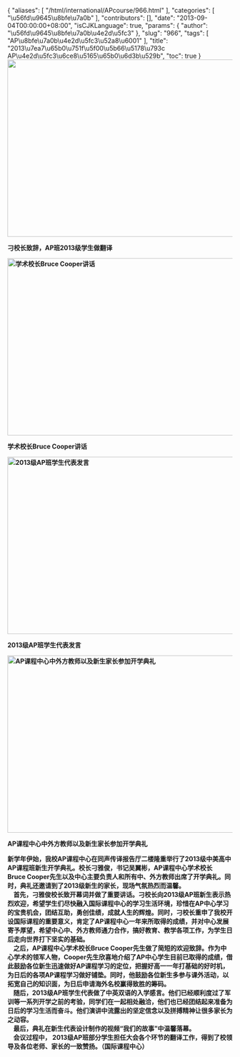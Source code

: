 {
    "aliases": [
        "/html/international/APcourse/966.html"
    ],
    "categories": [
        "\u56fd\u9645\u8bfe\u7a0b"
    ],
    "contributors": [],
    "date": "2013-09-04T00:00:00+08:00",
    "isCJKLanguage": true,
    "params": {
        "author": "\u56fd\u9645\u8bfe\u7a0b\u4e2d\u5fc3"
    },
    "slug": "966",
    "tags": [
        "AP\u8bfe\u7a0b\u4e2d\u5fc3\u52a8\u6001"
    ],
    "title": "2013\u7ea7\u65b0\u751f\u5f00\u5b66\u5178\u793c  AP\u4e2d\u5fc3\u6ce8\u5165\u65b0\u6d3b\u529b",
    "toc": true
}
**<img
    src="https://cdn.tfls.online/mirror/full/8799af5612a9b215a7fcbc04d2c0aaadbe855c28.jpg"
    style="display:block;margin-left:auto;margin-right:auto;"
    decoding="async"
    fetchpriority="auto"
    loading="lazy"
    height="397"
    width="600"
/>**

**刁校长致辞，AP班2013级学生做翻译**

**<img
    src="https://cdn.tfls.online/mirror/full/bd0ee702b62797caf67084b7122c55cedb6ae2df.jpg"
    style="display:block;margin-left:auto;margin-right:auto;"
    decoding="async"
    fetchpriority="auto"
    loading="lazy"
    alt="学术校长Bruce Cooper讲话"
    title="学术校长Bruce Cooper讲话"
    height="397"
    width="600"
/>**

**学术校长Bruce Cooper讲话**

**<img
    src="https://cdn.tfls.online/mirror/full/109589ade403d950cc1ab0f72f023f63f341fb6d.jpg"
    style="display:block;margin-left:auto;margin-right:auto;"
    decoding="async"
    fetchpriority="auto"
    loading="lazy"
    alt="2013级AP班学生代表发言"
    title="2013级AP班学生代表发言"
    height="397"
    width="600"
/>**

**2013级AP班学生代表发言**

**<img
    src="https://cdn.tfls.online/mirror/full/9124c231eda23eb322e9724b1ebdf1519bc2bf00.jpg"
    style="display:block;margin-left:auto;margin-right:auto;"
    decoding="async"
    fetchpriority="auto"
    loading="lazy"
    alt="AP课程中心中外方教师以及新生家长参加开学典礼"
    title="AP课程中心中外方教师以及新生家长参加开学典礼"
    height="397"
    width="600"
/>**

**AP课程中心中外方教师以及新生家长参加开学典礼**

**新学年伊始，我校AP课程中心在同声传译报告厅二楼隆重举行了2013级中美高中AP课程班新生开学典礼。校长刁雅俊，书记吴翼彬，AP课程中心学术校长Bruce Cooper先生以及中心主要负责人和所有中、外方教师出席了开学典礼。同时，典礼还邀请到了2013级新生的家长，现场气氛热烈而温馨。  
    首先，刁雅俊校长致开幕词并做了重要讲话。刁校长向2013级AP班新生表示热烈欢迎，希望学生们尽快融入国际课程中心的学习生活环境，珍惜在AP中心学习的宝贵机会，团结互助，勇创佳绩，成就人生的辉煌。同时，刁校长重申了我校开设国际课程的重要意义，肯定了AP课程中心一年来所取得的成绩，并对中心发展寄予厚望，希望中心中、外方教师通力合作，搞好教育、教学各项工作，为学生日后走向世界打下坚实的基础。  
    之后，AP课程中心学术校长Bruce Cooper先生做了简短的欢迎致辞。作为中心学术的领军人物，Cooper先生欣喜地介绍了AP中心学生目前已取得的成绩，借此鼓励各位新生迅速做好AP课程学习的定位，把握好高一一年打基础的好时机，为日后的各项AP课程学习做好铺垫。同时，他鼓励各位新生多参与课外活动，以拓宽自己的知识面，为日后申请海外名校赢得致胜的筹码。  
    随后，2013级AP班学生代表做了中英双语的入学感言。他们已经顺利度过了军训等一系列开学之前的考验，同学们在一起相处融洽，他们也已经团结起来准备为日后的学习生活而奋斗。他们演讲中流露出的坚定信念以及拼搏精神让很多家长为之动容。  
    最后，典礼在新生代表设计制作的视频“我们的故事”中温馨落幕。  
    会议过程中， 2013级AP班部分学生担任大会各个环节的翻译工作，得到了校领导及各位老师、家长的一致赞扬。（国际课程中心）**

